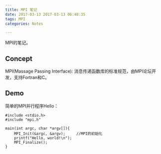 ```yaml
---
title: MPI 笔记
date: 2017-03-13 2017-03-13 06:48:35
tags: MPI
categories: Notes

---
```


MPI的笔记。

<!-- more --> 

## Concept

MPI(Massage Passing Interface):
消息传递函数库的标准规范，由MPI论坛开发，支持Fortran和C。


## Demo

简单的MPI并行程序Hello：

    #include <stdio.h>
    #include "mpi.h"
    
    main(int argc, char *argv[]){
        MPI_Init(&argc, &argv);     //MPI的初始化
        printf("Hello, world!\n");
        MPI_Finalize();
    }
    